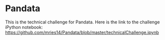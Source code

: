 # Pandata

This is the technical challenge for Pandata. Here is the link to the challenge iPython notebook:
https://github.com/mries14/Pandata/blob/master/technicalChallenge.ipynb
